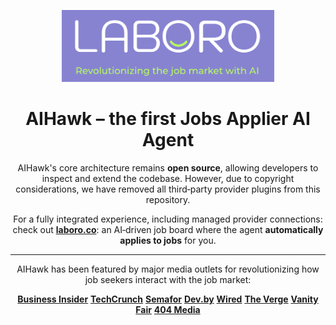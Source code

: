 <a name="top"></a>
<div align="center">
<img src="./assets/laboro.png" width="340" >


# AIHawk – the first Jobs Applier AI Agent

AIHawk's core architecture remains **open source**, allowing developers to inspect and extend the codebase. However, due to copyright considerations, we have removed all third‑party provider plugins from this repository.

For a fully integrated experience, including managed provider connections: check out **[laboro.co](https://laboro.co/)**: an AI‑driven job board where the agent **automatically applies to jobs** for you.


---


AIHawk has been featured by major media outlets for revolutionizing how job seekers interact with the job market:

[**Business Insider**](https://www.businessinsider.com/aihawk-applies-jobs-for-you-linkedin-risks-inaccuracies-mistakes-2024-11)
[**TechCrunch**](https://techcrunch.com/2024/10/10/a-reporter-used-ai-to-apply-to-2843-jobs/)
[**Semafor**](https://www.semafor.com/article/09/12/2024/linkedins-have-nots-and-have-bots)
[**Dev.by**](https://devby.io/news/ya-razoslal-rezume-na-2843-vakansii-po-17-v-chas-kak-ii-boty-vytesnyaut-ludei-iz-protsessa-naima.amp)
[**Wired**](https://www.wired.it/article/aihawk-come-automatizzare-ricerca-lavoro/)
[**The Verge**](https://www.theverge.com/2024/10/10/24266898/ai-is-enabling-job-seekers-to-think-like-spammers)
[**Vanity Fair**](https://www.vanityfair.it/article/intelligenza-artificiale-candidature-di-lavoro)
[**404 Media**](https://www.404media.co/i-applied-to-2-843-roles-the-rise-of-ai-powered-job-application-bots/)


